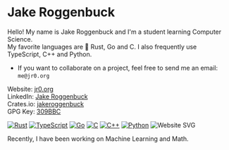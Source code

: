 # Jake Roggenbuck

Hello! My name is Jake Roggenbuck and I'm a student learning Computer Science.<br/>
My favorite languages are :crab: Rust, Go and C. I also frequently use TypeScript, C++ and Python.

- If you want to collaborate on a project, feel free to send me an email: `me@jr0.org`

Website:  [jr0.org](https://jr0.org)<br>
LinkedIn: [Jake Roggenbuck](https://www.linkedin.com/in/jakeroggenbuck)<br>
Crates.io: [jakeroggenbuck](https://crates.io/users/jakeroggenbuck)<br>
GPG Key: [309BBC](https://github.com/JakeRoggenbuck.gpg)<br>

<!-- [![Leetcode Stats](https://leetcard.jacoblin.cool/jakeroggenbuck?ext=heatmap)](https://leetcode.com/u/jakeroggenbuck/) -->

[![Rust](https://img.shields.io/badge/Rust-000000?style=for-the-badge&logo=rust&logoColor=white)](https://github.com/JakeRoggenbuck?tab=repositories&q=&type=&language=rust&sort=stargazers)
[![TypeScript](https://img.shields.io/badge/typescript-%23007ACC.svg?style=for-the-badge&logo=typescript&logoColor=white)](https://github.com/JakeRoggenbuck?tab=repositories&q=&type=&language=typescript)
[![Go](https://img.shields.io/badge/Go-00ADD8?style=for-the-badge&logo=go&logoColor=white)](https://github.com/JakeRoggenbuck?tab=repositories&q=&type=&language=go&sort=stargazers)
[![C](https://img.shields.io/badge/C-00599C?style=for-the-badge&logo=c&logoColor=white)](https://github.com/JakeRoggenbuck?tab=repositories&q=&type=&language=c&sort=stargazers)
[![C++](https://img.shields.io/badge/C%2B%2B-00599C?style=for-the-badge&logo=c%2B%2B&logoColor=white)](https://github.com/JakeRoggenbuck?tab=repositories&q=&type=&language=c%2B%2B&sort=stargazers)
[![Python](https://img.shields.io/badge/Python-3776AB?style=for-the-badge&logo=python&logoColor=white)](https://github.com/JakeRoggenbuck?tab=repositories&q=&type=&language=python&sort=stargazers)
![Website SVG](https://nextjs-fastapi-starter-alpha-blue.vercel.app/api/py/website)

Recently, I have been working on Machine Learning and Math.
